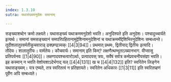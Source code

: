 ```yaml
---
index: 1.3.10
sutra: यथासंख्यमनुदेशः समानाम्

---
```

सङ्ख्याशब्देन क्रमो लक्ष्यते। यथासङ्ख्यं यथाक्रममनुदेशो भवति। अनुदिश्यते इति अनुदेशः। पश्चादुच्चार्यते इत्यर्थः। समानां समसङ्ख्यानं समपरिपहितानामुद्देशिनामनुदेशिनां च यथाक्रममौद्देशिभिरनुदेशिनः सम्बध्यन्ते। तूदीशलातुरवर्मतीकूचवाराड् ढक्छण्ढञ्यक्ः [[4|3|94]]। प्रथमात् प्रथमः, द्वितीयाद् द्वितीयः इत्यादि। तौदेयः। शालातुरीयः। वार्मतेयः। कौचवार्यः। समानाम् इति किम्? लक्षणैत्थम्भूताऽख्यानभाग. वीप्सासु प्रतिपर्यनवः [[1|4|90]]। लक्षणादयश्चत्वारोऽर्थाः, प्रत्यादयस् त्रयः, सर्वेषं सर्वत्र कर्मप्रवचनीयसंज्ञा भवति। इह कस्मान् न भवति वेशोयशाऽदेर्भगाद् यल् [[4|4|131]] ख च [[4|4|132]] इति? स्वरितेन लिङ्गेन यथासङ्ख्यम्। यत्र एष्यते, तत्र स्वरितत्वं न प्रतिज्ञायते। स्वरितेन अधिकारः [[1|3|11]] इति स्वरितग्र्हणं पूर्वेण अपि सम्बध्यते।